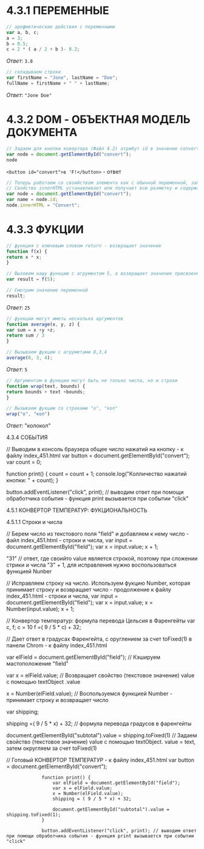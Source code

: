 # 4.3.1 ПЕРЕМЕННЫЕ

```js
// арефметические действия с переменными
var a, b, c;
a = 3;
b = 0.5;
c = 2 * ( a / 2 + b )- 0.2;
```

*Ответ*: `3.8`

```js
// складываем строки
var firstName = "Jone", lastName = "Doe";
fullName = firstName + " " + lastName;
```

*Ответ*: `"Jone Doe"`


# 4.3.2 DOM - ОБЪЕКТНАЯ МОДЕЛЬ ДОКУМЕНТА

```js
// Задаем для кнопки ковертора (Файл 4.2) атрибут id в значение convert и сохраняем в переменную node и вызываем эту переменную
var node = document.getElementById("convert");
node
```

`<button id="convert">в 'F!</button>`   - ответ

```js
// Теперь работаем со своийством элемента как с обычной переменной, записываем через точку после имени переменной (меняем наименовавине кнопки на Convert)  
// Свойство innerHTML устанавливает или получает всю разметку и содержание внутри данного элемента. 
var node = document.getElementById("convert");
var name = node.id;
node.innerHTML = "Convert";
```


# 4.3.3 ФУКЦИИ

```js
// функция с ключевым словом return - возвращает значение
function f(x) {
return x * x;
}

// Вызовем нашу функцию с агрументом 5, а возвращает значение присвоенное переменной
var result = f(5); 

// Смотрим значение переменной 
result;
```

*Ответ*: `25`


```js
// функции могут иметь несколько аргументов
function average(x, y, z) {
var sum = x +y +z;
return sum / 3
}

// Вызываем фукцию с агруметами 8,3,4
average(8, 3, 4);
```

*Ответ*: `5 `


```js
// Аргументом в функции могут быть не только числа, но и строки
function wrap(text, bounds) {
return bounds + text +bounds;
}

// Вызываем фукцию со страками "о", "кол"
wrap("о", "кол")
```

*Ответ*: "колокол"



4.3.4 СОБЫТИЯ


// Выводим в консоль браузера общее число нажатий на кнопку - к файлу index_451.html
var button = document.getElementById("convert"); 
var count = 0;

function print() {
    count = count + 1;
    console.log("Колличество нажатий кнопки: " + count);
}

button.addEventListener("click", print);  // выводим ответ при помощи обработчика события - функция print вызывается при событии "click"


4.5.1 КОНВЕРТОР ТЕМПЕРАТУР: ФУКЦИОНАЛЬНОСТЬ

4.5.1.1 Строки и числа

// Берем число из текстового поля "field" и добавляем к нему число - файл index_451.html - строки и числа,
var input = document.getElementById("field");
var x = input.value; 
x + 1; 

"31" // ответ, где своийто value является строкой, поэтому при сложении стрики и числа "3" + 1, для исправления нужно воспользоваться функцией Nunber



// Исправляем строку на число. Используем фукцию Number, которая принимает строку и возвращает число - продолжение к файлу index_451.html - строки и числа, 
var input = document.getElementById("field");
var x = input.value;
x = Number(input.value);
x + 1;


// Конвертор температур: формула перевода Цельсия в Фаренгейты 
var c, f;
c = 10
f =( 9 / 5 * c) + 32;



// Дает ответ в градусах Фаренгейта, c оруглением за счет toFixed(1) в панели Chrom - к файлу index_451.html

var elField = document.getElementById("field"); // Кэшируем мастоположение "field"

var x = elField.value; // Возвращает свойство (текстовое значение) value с помощью textObject .value 

x = Number(elField.value);  // Воспользуемся функцией Number - принимает строку и возвращает число

var shipping;

shipping =( 9 / 5 * x) + 32; // формула перевода градусов в фаренгейты

document.getElementById("subtotal").value = shipping.toFixed(1) // Задаем свойство (текстовое значение) value с помощью textObject. value = text, затем округляем за счет toFixed(1)




// Готовый КОНВЕРТОР ТЕМПЕРАТУР - к файлу index_451.html
var button = document.getElementById("convert");
                 
                 function print() {
                     var elField = document.getElementById("field");
                     var x = elField.value;
                     x = Number(elField.value);
                     shipping = ( 9 / 5 * x) + 32;
                     
                     document.getElementById("subtotal").value = shipping.toFixed(1);
                 }
                 
                 button.addEventListener("click", print); // выводим ответ при помощи обработчика события - функция print вызывается при событии "click"
				 
				 









